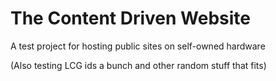 # The Content Driven Website

A test project for hosting public sites on self-owned hardware

(Also testing LCG ids a bunch and other random stuff that fits)


